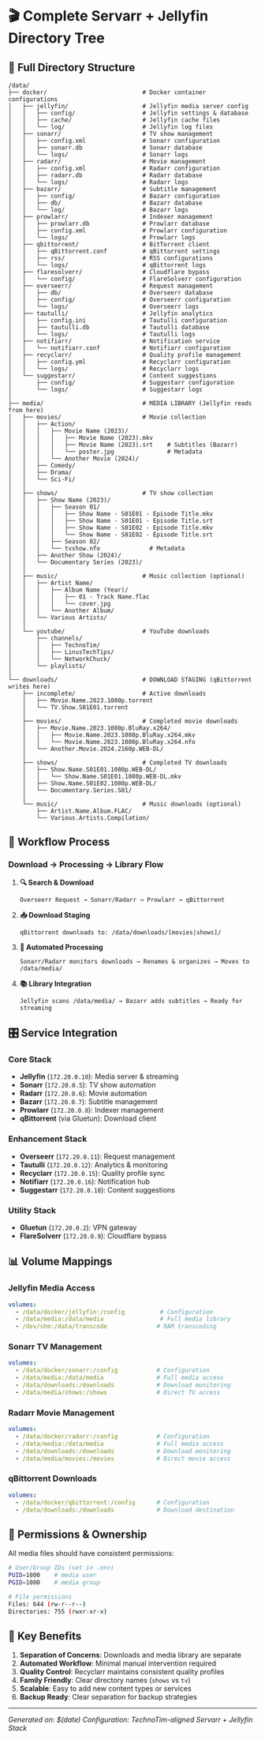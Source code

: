 # 🎬 Complete Servarr + Jellyfin Directory Tree

## 📁 Full Directory Structure

```
/data/
├── docker/                           # Docker container configurations
│   ├── jellyfin/                     # Jellyfin media server config
│   │   ├── config/                   # Jellyfin settings & database
│   │   ├── cache/                    # Jellyfin cache files
│   │   └── log/                      # Jellyfin log files
│   ├── sonarr/                       # TV show management
│   │   ├── config.xml                # Sonarr configuration
│   │   ├── sonarr.db                 # Sonarr database
│   │   └── logs/                     # Sonarr logs
│   ├── radarr/                       # Movie management
│   │   ├── config.xml                # Radarr configuration
│   │   ├── radarr.db                 # Radarr database
│   │   └── logs/                     # Radarr logs
│   ├── bazarr/                       # Subtitle management
│   │   ├── config/                   # Bazarr configuration
│   │   ├── db/                       # Bazarr database
│   │   └── log/                      # Bazarr logs
│   ├── prowlarr/                     # Indexer management
│   │   ├── prowlarr.db               # Prowlarr database
│   │   ├── config.xml                # Prowlarr configuration
│   │   └── logs/                     # Prowlarr logs
│   ├── qbittorrent/                  # BitTorrent client
│   │   ├── qBittorrent.conf          # qBittorrent settings
│   │   ├── rss/                      # RSS configurations
│   │   └── logs/                     # qBittorrent logs
│   ├── flaresolverr/                 # Cloudflare bypass
│   │   └── config/                   # FlareSolverr configuration
│   ├── overseerr/                    # Request management
│   │   ├── db/                       # Overseerr database
│   │   ├── config/                   # Overseerr configuration
│   │   └── logs/                     # Overseerr logs
│   ├── tautulli/                     # Jellyfin analytics
│   │   ├── config.ini                # Tautulli configuration
│   │   ├── tautulli.db               # Tautulli database
│   │   └── logs/                     # Tautulli logs
│   ├── notifiarr/                    # Notification service
│   │   └── notifiarr.conf            # Notifiarr configuration
│   ├── recyclarr/                    # Quality profile management
│   │   ├── config.yml                # Recyclarr configuration
│   │   └── logs/                     # Recyclarr logs
│   └── suggestarr/                   # Content suggestions
│       ├── config/                   # Suggestarr configuration
│       └── logs/                     # Suggestarr logs
│
├── media/                            # MEDIA LIBRARY (Jellyfin reads from here)
│   ├── movies/                       # Movie collection
│   │   ├── Action/
│   │   │   ├── Movie Name (2023)/
│   │   │   │   ├── Movie Name (2023).mkv
│   │   │   │   ├── Movie Name (2023).srt    # Subtitles (Bazarr)
│   │   │   │   └── poster.jpg               # Metadata
│   │   │   └── Another Movie (2024)/
│   │   ├── Comedy/
│   │   ├── Drama/
│   │   └── Sci-Fi/
│   │
│   ├── shows/                        # TV show collection
│   │   ├── Show Name (2023)/
│   │   │   ├── Season 01/
│   │   │   │   ├── Show Name - S01E01 - Episode Title.mkv
│   │   │   │   ├── Show Name - S01E01 - Episode Title.srt
│   │   │   │   ├── Show Name - S01E02 - Episode Title.mkv
│   │   │   │   └── Show Name - S01E02 - Episode Title.srt
│   │   │   ├── Season 02/
│   │   │   └── tvshow.nfo              # Metadata
│   │   ├── Another Show (2024)/
│   │   └── Documentary Series (2023)/
│   │
│   ├── music/                        # Music collection (optional)
│   │   ├── Artist Name/
│   │   │   ├── Album Name (Year)/
│   │   │   │   ├── 01 - Track Name.flac
│   │   │   │   └── cover.jpg
│   │   │   └── Another Album/
│   │   └── Various Artists/
│   │
│   └── youtube/                      # YouTube downloads
│       ├── channels/
│       │   ├── TechnoTim/
│       │   ├── LinusTechTips/
│       │   └── NetworkChuck/
│       └── playlists/
│
└── downloads/                        # DOWNLOAD STAGING (qBittorrent writes here)
    ├── incomplete/                   # Active downloads
    │   ├── Movie.Name.2023.1080p.torrent
    │   └── TV.Show.S01E01.torrent
    │
    ├── movies/                       # Completed movie downloads
    │   ├── Movie.Name.2023.1080p.BluRay.x264/
    │   │   ├── Movie.Name.2023.1080p.BluRay.x264.mkv
    │   │   └── Movie.Name.2023.1080p.BluRay.x264.nfo
    │   └── Another.Movie.2024.2160p.WEB-DL/
    │
    ├── shows/                        # Completed TV downloads
    │   ├── Show.Name.S01E01.1080p.WEB-DL/
    │   │   └── Show.Name.S01E01.1080p.WEB-DL.mkv
    │   ├── Show.Name.S01E02.1080p.WEB-DL/
    │   └── Documentary.Series.S01/
    │
    └── music/                        # Music downloads (optional)
        ├── Artist.Name.Album.FLAC/
        └── Various.Artists.Compilation/
```

## 🔄 Workflow Process

### **Download → Processing → Library Flow**

1. **🔍 Search & Download**
   ```
   Overseerr Request → Sonarr/Radarr → Prowlarr → qBittorrent
   ```

2. **📥 Download Staging**
   ```
   qBittorrent downloads to: /data/downloads/[movies|shows]/
   ```

3. **🎯 Automated Processing**
   ```
   Sonarr/Radarr monitors downloads → Renames & organizes → Moves to /data/media/
   ```

4. **📚 Library Integration**
   ```
   Jellyfin scans /data/media/ → Bazarr adds subtitles → Ready for streaming
   ```

## 🎛️ Service Integration

### **Core Stack**
- **Jellyfin** (`172.20.0.10`): Media server & streaming
- **Sonarr** (`172.20.0.5`): TV show automation
- **Radarr** (`172.20.0.6`): Movie automation
- **Bazarr** (`172.20.0.7`): Subtitle management
- **Prowlarr** (`172.20.0.8`): Indexer management
- **qBittorrent** (via Gluetun): Download client

### **Enhancement Stack**
- **Overseerr** (`172.20.0.11`): Request management
- **Tautulli** (`172.20.0.12`): Analytics & monitoring
- **Recyclarr** (`172.20.0.15`): Quality profile sync
- **Notifiarr** (`172.20.0.16`): Notification hub
- **Suggestarr** (`172.20.0.18`): Content suggestions

### **Utility Stack**
- **Gluetun** (`172.20.0.2`): VPN gateway
- **FlareSolverr** (`172.20.0.9`): Cloudflare bypass

## 📊 Volume Mappings

### **Jellyfin Media Access**
```yaml
volumes:
  - /data/docker/jellyfin:/config          # Configuration
  - /data/media:/data/media                # Full media library
  - /dev/shm:/data/transcode              # RAM transcoding
```

### **Sonarr TV Management**
```yaml
volumes:
  - /data/docker/sonarr:/config           # Configuration
  - /data/media:/data/media               # Full media access
  - /data/downloads:/downloads            # Download monitoring
  - /data/media/shows:/shows              # Direct TV access
```

### **Radarr Movie Management**
```yaml
volumes:
  - /data/docker/radarr:/config           # Configuration
  - /data/media:/data/media               # Full media access
  - /data/downloads:/downloads            # Download monitoring
  - /data/media/movies:/movies            # Direct movie access
```

### **qBittorrent Downloads**
```yaml
volumes:
  - /data/docker/qbittorrent:/config      # Configuration
  - /data/downloads:/downloads            # Download destination
```

## 🔧 Permissions & Ownership

All media files should have consistent permissions:
```bash
# User/Group IDs (set in .env)
PUID=1000    # media user
PGID=1000    # media group

# File permissions
Files: 644 (rw-r--r--)
Directories: 755 (rwxr-xr-x)
```

## 🎯 Key Benefits

1. **Separation of Concerns**: Downloads and media library are separate
2. **Automated Workflow**: Minimal manual intervention required
3. **Quality Control**: Recyclarr maintains consistent quality profiles
4. **Family Friendly**: Clear directory names (`shows` vs `tv`)
5. **Scalable**: Easy to add new content types or services
6. **Backup Ready**: Clear separation for backup strategies

---
*Generated on: $(date)*
*Configuration: TechnoTim-aligned Servarr + Jellyfin Stack*